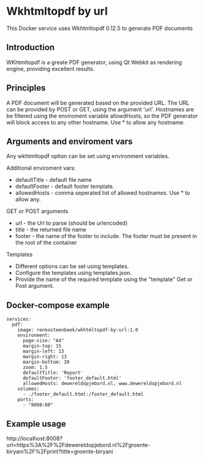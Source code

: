 # Wkhtmltopdf by url
This Docker service uses Wkhtmltopdf 0.12.5 to generate PDF documents

## Introduction
WKhtmltopdf is a greate PDF generator, using Qt Webkit as rendering engine, providing excellent results.

## Principles
A PDF document will be generated based on the provided URL. The URL can be provided by POST or GET, using the argument 'url'. Hostnames are be filtered using the enviroment variable allowdHosts, so the PDF generator will block access to any other hostname. Use * to allow any hostname.

## Arguments and enviroment vars
Any wkhtmltopdf option can be set using environment variables.

Additional enviroment vars:
* defaultTitle - default file name
* defaultFooter - default footer template. 
* allowedHosts - comma seperated list of allowed hostnames. Use * to allow any.

GET or POST arguments
* url - the Url to parse (should be urlencoded)
* title - the returned file name
* footer - the name of the footer to include. The footer must be present in the root of the container

Templates
* Different options can be set using templates.
* Configure the templates using templates.json.
* Provide the name of the required template using the "template" Get or Post argument.

## Docker-compose example
```version: "3.2"
services:
  pdf:
    image: renkosteenbeek/wkhtmltopdf-by-url:1.0
    environment:
      page-size: "A4"
      margin-top: 15
      margin-left: 13
      margin-right: 13
      margin-bottom: 20
      zoom: 1.5
      defaultTitle: 'Report'
      defaultFooter: 'footer_default.html'
      allowedHosts: dewereldopjebord.nl, www.dewereldopjebord.nl
    volumes:
      - ./footer_default.html:/footer_default.html
    ports:
      - "8008:80"
```

## Example usage
http://localhost:8008?url=https%3A%2F%2Fdewereldopjebord.nl%2Fgroente-biryani%2F%2Fprint?title=groente-biryani


